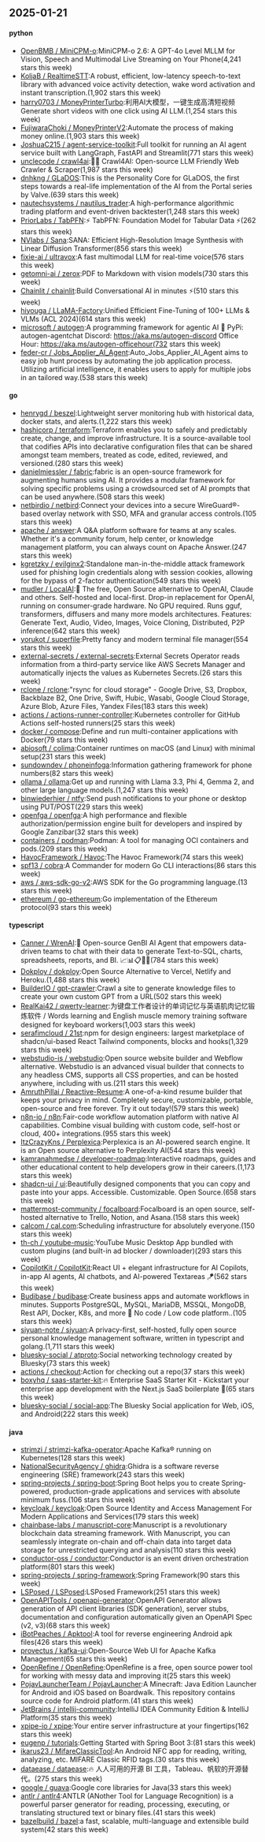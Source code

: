 ## 2025-01-21

#### python
* [OpenBMB / MiniCPM-o](https://github.com/OpenBMB/MiniCPM-o):MiniCPM-o 2.6: A GPT-4o Level MLLM for Vision, Speech and Multimodal Live Streaming on Your Phone(4,241 stars this week)
* [KoljaB / RealtimeSTT](https://github.com/KoljaB/RealtimeSTT):A robust, efficient, low-latency speech-to-text library with advanced voice activity detection, wake word activation and instant transcription.(1,902 stars this week)
* [harry0703 / MoneyPrinterTurbo](https://github.com/harry0703/MoneyPrinterTurbo):利用AI大模型，一键生成高清短视频 Generate short videos with one click using AI LLM.(1,254 stars this week)
* [FujiwaraChoki / MoneyPrinterV2](https://github.com/FujiwaraChoki/MoneyPrinterV2):Automate the process of making money online.(1,903 stars this week)
* [JoshuaC215 / agent-service-toolkit](https://github.com/JoshuaC215/agent-service-toolkit):Full toolkit for running an AI agent service built with LangGraph, FastAPI and Streamlit(771 stars this week)
* [unclecode / crawl4ai](https://github.com/unclecode/crawl4ai):🚀🤖 Crawl4AI: Open-source LLM Friendly Web Crawler & Scraper(1,987 stars this week)
* [dnhkng / GLaDOS](https://github.com/dnhkng/GLaDOS):This is the Personality Core for GLaDOS, the first steps towards a real-life implementation of the AI from the Portal series by Valve.(639 stars this week)
* [nautechsystems / nautilus_trader](https://github.com/nautechsystems/nautilus_trader):A high-performance algorithmic trading platform and event-driven backtester(1,248 stars this week)
* [PriorLabs / TabPFN](https://github.com/PriorLabs/TabPFN):⚡ TabPFN: Foundation Model for Tabular Data ⚡(262 stars this week)
* [NVlabs / Sana](https://github.com/NVlabs/Sana):SANA: Efficient High-Resolution Image Synthesis with Linear Diffusion Transformer(856 stars this week)
* [fixie-ai / ultravox](https://github.com/fixie-ai/ultravox):A fast multimodal LLM for real-time voice(576 stars this week)
* [getomni-ai / zerox](https://github.com/getomni-ai/zerox):PDF to Markdown with vision models(730 stars this week)
* [Chainlit / chainlit](https://github.com/Chainlit/chainlit):Build Conversational AI in minutes ⚡️(510 stars this week)
* [hiyouga / LLaMA-Factory](https://github.com/hiyouga/LLaMA-Factory):Unified Efficient Fine-Tuning of 100+ LLMs & VLMs (ACL 2024)(614 stars this week)
* [microsoft / autogen](https://github.com/microsoft/autogen):A programming framework for agentic AI 🤖 PyPi: autogen-agentchat Discord: https://aka.ms/autogen-discord Office Hour: https://aka.ms/autogen-officehour(732 stars this week)
* [feder-cr / Jobs_Applier_AI_Agent](https://github.com/feder-cr/Jobs_Applier_AI_Agent):Auto_Jobs_Applier_AI_Agent aims to easy job hunt process by automating the job application process. Utilizing artificial intelligence, it enables users to apply for multiple jobs in an tailored way.(538 stars this week)

#### go
* [henrygd / beszel](https://github.com/henrygd/beszel):Lightweight server monitoring hub with historical data, docker stats, and alerts.(1,222 stars this week)
* [hashicorp / terraform](https://github.com/hashicorp/terraform):Terraform enables you to safely and predictably create, change, and improve infrastructure. It is a source-available tool that codifies APIs into declarative configuration files that can be shared amongst team members, treated as code, edited, reviewed, and versioned.(280 stars this week)
* [danielmiessler / fabric](https://github.com/danielmiessler/fabric):fabric is an open-source framework for augmenting humans using AI. It provides a modular framework for solving specific problems using a crowdsourced set of AI prompts that can be used anywhere.(508 stars this week)
* [netbirdio / netbird](https://github.com/netbirdio/netbird):Connect your devices into a secure WireGuard®-based overlay network with SSO, MFA and granular access controls.(105 stars this week)
* [apache / answer](https://github.com/apache/answer):A Q&A platform software for teams at any scales. Whether it's a community forum, help center, or knowledge management platform, you can always count on Apache Answer.(247 stars this week)
* [kgretzky / evilginx2](https://github.com/kgretzky/evilginx2):Standalone man-in-the-middle attack framework used for phishing login credentials along with session cookies, allowing for the bypass of 2-factor authentication(549 stars this week)
* [mudler / LocalAI](https://github.com/mudler/LocalAI):🤖 The free, Open Source alternative to OpenAI, Claude and others. Self-hosted and local-first. Drop-in replacement for OpenAI, running on consumer-grade hardware. No GPU required. Runs gguf, transformers, diffusers and many more models architectures. Features: Generate Text, Audio, Video, Images, Voice Cloning, Distributed, P2P inference(642 stars this week)
* [yorukot / superfile](https://github.com/yorukot/superfile):Pretty fancy and modern terminal file manager(554 stars this week)
* [external-secrets / external-secrets](https://github.com/external-secrets/external-secrets):External Secrets Operator reads information from a third-party service like AWS Secrets Manager and automatically injects the values as Kubernetes Secrets.(26 stars this week)
* [rclone / rclone](https://github.com/rclone/rclone):"rsync for cloud storage" - Google Drive, S3, Dropbox, Backblaze B2, One Drive, Swift, Hubic, Wasabi, Google Cloud Storage, Azure Blob, Azure Files, Yandex Files(183 stars this week)
* [actions / actions-runner-controller](https://github.com/actions/actions-runner-controller):Kubernetes controller for GitHub Actions self-hosted runners(25 stars this week)
* [docker / compose](https://github.com/docker/compose):Define and run multi-container applications with Docker(79 stars this week)
* [abiosoft / colima](https://github.com/abiosoft/colima):Container runtimes on macOS (and Linux) with minimal setup(231 stars this week)
* [sundowndev / phoneinfoga](https://github.com/sundowndev/phoneinfoga):Information gathering framework for phone numbers(82 stars this week)
* [ollama / ollama](https://github.com/ollama/ollama):Get up and running with Llama 3.3, Phi 4, Gemma 2, and other large language models.(1,247 stars this week)
* [binwiederhier / ntfy](https://github.com/binwiederhier/ntfy):Send push notifications to your phone or desktop using PUT/POST(229 stars this week)
* [openfga / openfga](https://github.com/openfga/openfga):A high performance and flexible authorization/permission engine built for developers and inspired by Google Zanzibar(32 stars this week)
* [containers / podman](https://github.com/containers/podman):Podman: A tool for managing OCI containers and pods.(209 stars this week)
* [HavocFramework / Havoc](https://github.com/HavocFramework/Havoc):The Havoc Framework(74 stars this week)
* [spf13 / cobra](https://github.com/spf13/cobra):A Commander for modern Go CLI interactions(86 stars this week)
* [aws / aws-sdk-go-v2](https://github.com/aws/aws-sdk-go-v2):AWS SDK for the Go programming language.(13 stars this week)
* [ethereum / go-ethereum](https://github.com/ethereum/go-ethereum):Go implementation of the Ethereum protocol(93 stars this week)

#### typescript
* [Canner / WrenAI](https://github.com/Canner/WrenAI):🤖 Open-source GenBI AI Agent that empowers data-driven teams to chat with their data to generate Text-to-SQL, charts, spreadsheets, reports, and BI. 📈📊📋🧑‍💻(784 stars this week)
* [Dokploy / dokploy](https://github.com/Dokploy/dokploy):Open Source Alternative to Vercel, Netlify and Heroku.(1,488 stars this week)
* [BuilderIO / gpt-crawler](https://github.com/BuilderIO/gpt-crawler):Crawl a site to generate knowledge files to create your own custom GPT from a URL(502 stars this week)
* [RealKai42 / qwerty-learner](https://github.com/RealKai42/qwerty-learner):为键盘工作者设计的单词记忆与英语肌肉记忆锻炼软件 / Words learning and English muscle memory training software designed for keyboard workers(1,003 stars this week)
* [serafimcloud / 21st](https://github.com/serafimcloud/21st):npm for design engineers: largest marketplace of shadcn/ui-based React Tailwind components, blocks and hooks(1,329 stars this week)
* [webstudio-is / webstudio](https://github.com/webstudio-is/webstudio):Open source website builder and Webflow alternative. Webstudio is an advanced visual builder that connects to any headless CMS, supports all CSS properties, and can be hosted anywhere, including with us.(211 stars this week)
* [AmruthPillai / Reactive-Resume](https://github.com/AmruthPillai/Reactive-Resume):A one-of-a-kind resume builder that keeps your privacy in mind. Completely secure, customizable, portable, open-source and free forever. Try it out today!(579 stars this week)
* [n8n-io / n8n](https://github.com/n8n-io/n8n):Fair-code workflow automation platform with native AI capabilities. Combine visual building with custom code, self-host or cloud, 400+ integrations.(955 stars this week)
* [ItzCrazyKns / Perplexica](https://github.com/ItzCrazyKns/Perplexica):Perplexica is an AI-powered search engine. It is an Open source alternative to Perplexity AI(544 stars this week)
* [kamranahmedse / developer-roadmap](https://github.com/kamranahmedse/developer-roadmap):Interactive roadmaps, guides and other educational content to help developers grow in their careers.(1,173 stars this week)
* [shadcn-ui / ui](https://github.com/shadcn-ui/ui):Beautifully designed components that you can copy and paste into your apps. Accessible. Customizable. Open Source.(658 stars this week)
* [mattermost-community / focalboard](https://github.com/mattermost-community/focalboard):Focalboard is an open source, self-hosted alternative to Trello, Notion, and Asana.(158 stars this week)
* [calcom / cal.com](https://github.com/calcom/cal.com):Scheduling infrastructure for absolutely everyone.(150 stars this week)
* [th-ch / youtube-music](https://github.com/th-ch/youtube-music):YouTube Music Desktop App bundled with custom plugins (and built-in ad blocker / downloader)(293 stars this week)
* [CopilotKit / CopilotKit](https://github.com/CopilotKit/CopilotKit):React UI + elegant infrastructure for AI Copilots, in-app AI agents, AI chatbots, and AI-powered Textareas 🪁(562 stars this week)
* [Budibase / budibase](https://github.com/Budibase/budibase):Create business apps and automate workflows in minutes. Supports PostgreSQL, MySQL, MariaDB, MSSQL, MongoDB, Rest API, Docker, K8s, and more 🚀 No code / Low code platform..(105 stars this week)
* [siyuan-note / siyuan](https://github.com/siyuan-note/siyuan):A privacy-first, self-hosted, fully open source personal knowledge management software, written in typescript and golang.(1,711 stars this week)
* [bluesky-social / atproto](https://github.com/bluesky-social/atproto):Social networking technology created by Bluesky(73 stars this week)
* [actions / checkout](https://github.com/actions/checkout):Action for checking out a repo(37 stars this week)
* [boxyhq / saas-starter-kit](https://github.com/boxyhq/saas-starter-kit):🔥 Enterprise SaaS Starter Kit - Kickstart your enterprise app development with the Next.js SaaS boilerplate 🚀(65 stars this week)
* [bluesky-social / social-app](https://github.com/bluesky-social/social-app):The Bluesky Social application for Web, iOS, and Android(222 stars this week)

#### java
* [strimzi / strimzi-kafka-operator](https://github.com/strimzi/strimzi-kafka-operator):Apache Kafka® running on Kubernetes(128 stars this week)
* [NationalSecurityAgency / ghidra](https://github.com/NationalSecurityAgency/ghidra):Ghidra is a software reverse engineering (SRE) framework(243 stars this week)
* [spring-projects / spring-boot](https://github.com/spring-projects/spring-boot):Spring Boot helps you to create Spring-powered, production-grade applications and services with absolute minimum fuss.(106 stars this week)
* [keycloak / keycloak](https://github.com/keycloak/keycloak):Open Source Identity and Access Management For Modern Applications and Services(179 stars this week)
* [chainbase-labs / manuscript-core](https://github.com/chainbase-labs/manuscript-core):Manuscript is a revolutionary blockchain data streaming framework. With Manuscript, you can seamlessly integrate on-chain and off-chain data into target data storage for unrestricted querying and analysis(110 stars this week)
* [conductor-oss / conductor](https://github.com/conductor-oss/conductor):Conductor is an event driven orchestration platform(801 stars this week)
* [spring-projects / spring-framework](https://github.com/spring-projects/spring-framework):Spring Framework(90 stars this week)
* [LSPosed / LSPosed](https://github.com/LSPosed/LSPosed):LSPosed Framework(251 stars this week)
* [OpenAPITools / openapi-generator](https://github.com/OpenAPITools/openapi-generator):OpenAPI Generator allows generation of API client libraries (SDK generation), server stubs, documentation and configuration automatically given an OpenAPI Spec (v2, v3)(68 stars this week)
* [iBotPeaches / Apktool](https://github.com/iBotPeaches/Apktool):A tool for reverse engineering Android apk files(426 stars this week)
* [provectus / kafka-ui](https://github.com/provectus/kafka-ui):Open-Source Web UI for Apache Kafka Management(65 stars this week)
* [OpenRefine / OpenRefine](https://github.com/OpenRefine/OpenRefine):OpenRefine is a free, open source power tool for working with messy data and improving it(25 stars this week)
* [PojavLauncherTeam / PojavLauncher](https://github.com/PojavLauncherTeam/PojavLauncher):A Minecraft: Java Edition Launcher for Android and iOS based on Boardwalk. This repository contains source code for Android platform.(41 stars this week)
* [JetBrains / intellij-community](https://github.com/JetBrains/intellij-community):IntelliJ IDEA Community Edition & IntelliJ Platform(35 stars this week)
* [xpipe-io / xpipe](https://github.com/xpipe-io/xpipe):Your entire server infrastructure at your fingertips(162 stars this week)
* [eugenp / tutorials](https://github.com/eugenp/tutorials):Getting Started with Spring Boot 3:(81 stars this week)
* [ikarus23 / MifareClassicTool](https://github.com/ikarus23/MifareClassicTool):An Android NFC app for reading, writing, analyzing, etc. MIFARE Classic RFID tags.(30 stars this week)
* [dataease / dataease](https://github.com/dataease/dataease):🔥 人人可用的开源 BI 工具，Tableau、帆软的开源替代。(275 stars this week)
* [google / guava](https://github.com/google/guava):Google core libraries for Java(33 stars this week)
* [antlr / antlr4](https://github.com/antlr/antlr4):ANTLR (ANother Tool for Language Recognition) is a powerful parser generator for reading, processing, executing, or translating structured text or binary files.(41 stars this week)
* [bazelbuild / bazel](https://github.com/bazelbuild/bazel):a fast, scalable, multi-language and extensible build system(42 stars this week)
